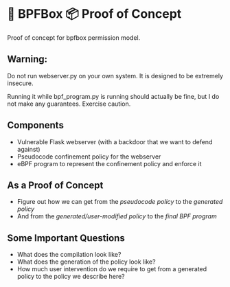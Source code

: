 # 🐝 BPFBox 📦 Proof of Concept

Proof of concept for bpfbox permission model.

## Warning:

Do not run webserver.py on your own system. It is designed to be extremely insecure.

Running it while bpf_program.py is running should actually be fine, but I do not make any guarantees. Exercise caution.

## Components

- Vulnerable Flask webserver (with a backdoor that we want to defend against)
- Pseudocode confinement policy for the webserver
- eBPF program to represent the confinement policy and enforce it

## As a Proof of Concept

- Figure out how we can get from the *pseudocode policy* to the *generated policy*
- And from the *generated/user-modified policy* to the *final BPF program*

## Some Important Questions

- What does the compilation look like?
- What does the generation of the policy look like?
- How much user intervention do we require to get from a generated policy to the policy we describe here?

